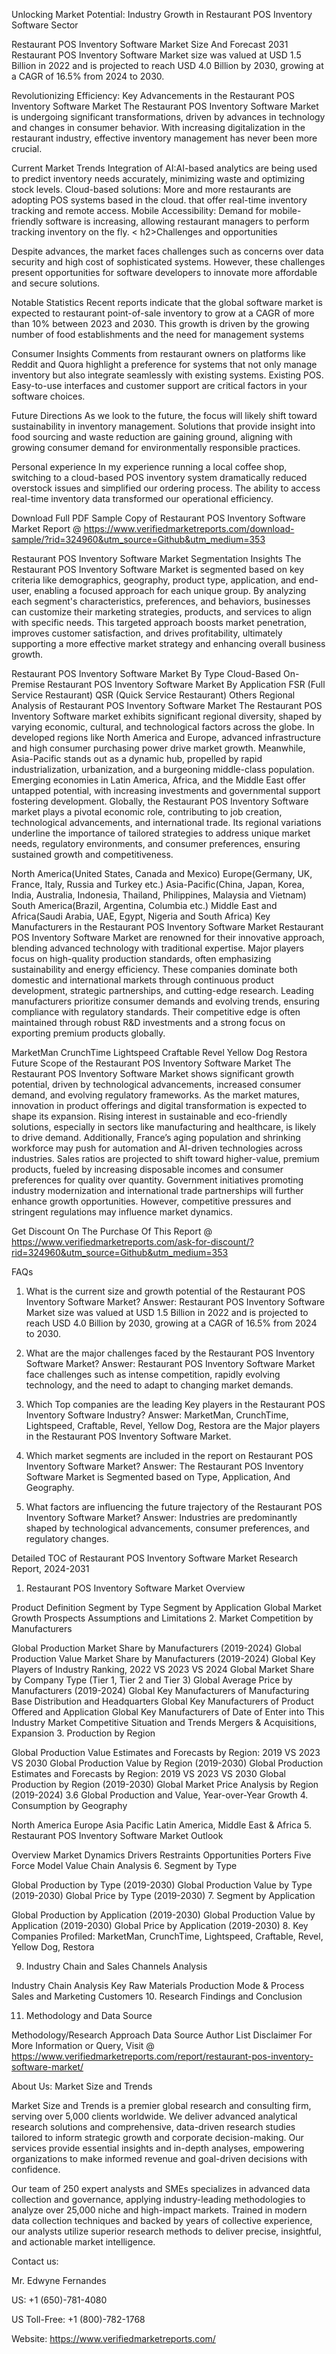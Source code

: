 Unlocking Market Potential: Industry Growth in Restaurant POS Inventory Software Sector


Restaurant POS Inventory Software Market Size And Forecast 2031
Restaurant POS Inventory Software Market size was valued at USD 1.5 Billion in 2022 and is projected to reach USD 4.0 Billion by 2030, growing at a CAGR of 16.5% from 2024 to 2030.

Revolutionizing Efficiency: Key Advancements in the Restaurant POS Inventory Software Market
The Restaurant POS Inventory Software Market is undergoing significant transformations, driven by advances in technology and changes in consumer behavior. With increasing digitalization in the restaurant industry, effective inventory management has never been more crucial.

Current Market Trends
Integration of AI:AI-based analytics are being used to predict inventory needs accurately, minimizing waste and optimizing stock levels.
Cloud-based solutions: More and more restaurants are adopting POS systems based in the cloud. that offer real-time inventory tracking and remote access.
Mobile Accessibility: Demand for mobile-friendly software is increasing, allowing restaurant managers to perform tracking inventory on the fly.
< h2>Challenges and opportunities

Despite advances, the market faces challenges such as concerns over data security and high cost of sophisticated systems. However, these challenges present opportunities for software developers to innovate more affordable and secure solutions.

Notable Statistics
Recent reports indicate that the global software market is expected to restaurant point-of-sale inventory to grow at a CAGR of more than 10% between 2023 and 2030. This growth is driven by the growing number of food establishments and the need for management systems

Consumer Insights
Comments from restaurant owners on platforms like Reddit and Quora highlight a preference for systems that not only manage inventory but also integrate seamlessly with existing systems. Existing POS. Easy-to-use interfaces and customer support are critical factors in your software choices.

Future Directions
As we look to the future, the focus will likely shift toward sustainability in inventory management. Solutions that provide insight into food sourcing and waste reduction are gaining ground, aligning with growing consumer demand for environmentally responsible practices.

Personal experience
In my experience running a local coffee shop, switching to a cloud-based POS inventory system dramatically reduced overstock issues and simplified our ordering process. The ability to access real-time inventory data transformed our operational efficiency.

Download Full PDF Sample Copy of Restaurant POS Inventory Software Market Report @ https://www.verifiedmarketreports.com/download-sample/?rid=324960&utm_source=Github&utm_medium=353

Restaurant POS Inventory Software Market Segmentation Insights
The Restaurant POS Inventory Software Market is segmented based on key criteria like demographics, geography, product type, application, and end-user, enabling a focused approach for each unique group. By analyzing each segment's characteristics, preferences, and behaviors, businesses can customize their marketing strategies, products, and services to align with specific needs. This targeted approach boosts market penetration, improves customer satisfaction, and drives profitability, ultimately supporting a more effective market strategy and enhancing overall business growth.

Restaurant POS Inventory Software Market By Type
Cloud-Based
On-Premise
Restaurant POS Inventory Software Market By Application
FSR (Full Service Restaurant)
QSR (Quick Service Restaurant)
Others
Regional Analysis of Restaurant POS Inventory Software Market
The Restaurant POS Inventory Software market exhibits significant regional diversity, shaped by varying economic, cultural, and technological factors across the globe. In developed regions like North America and Europe, advanced infrastructure and high consumer purchasing power drive market growth. Meanwhile, Asia-Pacific stands out as a dynamic hub, propelled by rapid industrialization, urbanization, and a burgeoning middle-class population. Emerging economies in Latin America, Africa, and the Middle East offer untapped potential, with increasing investments and governmental support fostering development. Globally, the Restaurant POS Inventory Software market plays a pivotal economic role, contributing to job creation, technological advancements, and international trade. Its regional variations underline the importance of tailored strategies to address unique market needs, regulatory environments, and consumer preferences, ensuring sustained growth and competitiveness.

North America(United States, Canada and Mexico)
Europe(Germany, UK, France, Italy, Russia and Turkey etc.)
Asia-Pacific(China, Japan, Korea, India, Australia, Indonesia, Thailand, Philippines, Malaysia and Vietnam)
South America(Brazil, Argentina, Columbia etc.)
Middle East and Africa(Saudi Arabia, UAE, Egypt, Nigeria and South Africa)
Key Manufacturers in the Restaurant POS Inventory Software Market
Restaurant POS Inventory Software Market are renowned for their innovative approach, blending advanced technology with traditional expertise. Major players focus on high-quality production standards, often emphasizing sustainability and energy efficiency. These companies dominate both domestic and international markets through continuous product development, strategic partnerships, and cutting-edge research. Leading manufacturers prioritize consumer demands and evolving trends, ensuring compliance with regulatory standards. Their competitive edge is often maintained through robust R&D investments and a strong focus on exporting premium products globally.

MarketMan
CrunchTime
Lightspeed
Craftable
Revel
Yellow Dog
Restora
Future Scope of the Restaurant POS Inventory Software Market
The Restaurant POS Inventory Software Market shows significant growth potential, driven by technological advancements, increased consumer demand, and evolving regulatory frameworks. As the market matures, innovation in product offerings and digital transformation is expected to shape its expansion. Rising interest in sustainable and eco-friendly solutions, especially in sectors like manufacturing and healthcare, is likely to drive demand. Additionally, France’s aging population and shrinking workforce may push for automation and AI-driven technologies across industries. Sales ratios are projected to shift toward higher-value, premium products, fueled by increasing disposable incomes and consumer preferences for quality over quantity. Government initiatives promoting industry modernization and international trade partnerships will further enhance growth opportunities. However, competitive pressures and stringent regulations may influence market dynamics.

Get Discount On The Purchase Of This Report @ https://www.verifiedmarketreports.com/ask-for-discount/?rid=324960&utm_source=Github&utm_medium=353

FAQs
1. What is the current size and growth potential of the Restaurant POS Inventory Software Market?
Answer: Restaurant POS Inventory Software Market size was valued at USD 1.5 Billion in 2022 and is projected to reach USD 4.0 Billion by 2030, growing at a CAGR of 16.5% from 2024 to 2030.

2. What are the major challenges faced by the Restaurant POS Inventory Software Market?
Answer: Restaurant POS Inventory Software Market face challenges such as intense competition, rapidly evolving technology, and the need to adapt to changing market demands.

3. Which Top companies are the leading Key players in the Restaurant POS Inventory Software Industry?
Answer: MarketMan, CrunchTime, Lightspeed, Craftable, Revel, Yellow Dog, Restora are the Major players in the Restaurant POS Inventory Software Market.

4. Which market segments are included in the report on Restaurant POS Inventory Software Market?
Answer: The Restaurant POS Inventory Software Market is Segmented based on Type, Application, And Geography.

5. What factors are influencing the future trajectory of the Restaurant POS Inventory Software Market?
Answer: Industries are predominantly shaped by technological advancements, consumer preferences, and regulatory changes.

Detailed TOC of Restaurant POS Inventory Software Market Research Report, 2024-2031
1. Restaurant POS Inventory Software Market Overview

Product Definition
Segment by Type
Segment by Application
Global Market Growth Prospects
Assumptions and Limitations
2. Market Competition by Manufacturers

Global Production Market Share by Manufacturers (2019-2024)
Global Production Value Market Share by Manufacturers (2019-2024)
Global Key Players of Industry Ranking, 2022 VS 2023 VS 2024
Global Market Share by Company Type (Tier 1, Tier 2 and Tier 3)
Global Average Price by Manufacturers (2019-2024)
Global Key Manufacturers of Manufacturing Base Distribution and Headquarters
Global Key Manufacturers of Product Offered and Application
Global Key Manufacturers of Date of Enter into This Industry
Market Competitive Situation and Trends
Mergers & Acquisitions, Expansion
3. Production by Region

Global Production Value Estimates and Forecasts by Region: 2019 VS 2023 VS 2030
Global Production Value by Region (2019-2030)
Global Production Estimates and Forecasts by Region: 2019 VS 2023 VS 2030
Global Production by Region (2019-2030)
Global Market Price Analysis by Region (2019-2024) 3.6 Global Production and Value, Year-over-Year Growth
4. Consumption by Geography

North America
Europe
Asia Pacific
Latin America, Middle East & Africa
5. Restaurant POS Inventory Software Market Outlook

Overview
Market Dynamics
Drivers
Restraints
Opportunities
Porters Five Force Model
Value Chain Analysis 
6. Segment by Type

Global Production by Type (2019-2030)
Global Production Value by Type (2019-2030)
Global Price by Type (2019-2030)
7. Segment by Application

Global Production by Application (2019-2030)
Global Production Value by Application (2019-2030)
Global Price by Application (2019-2030)
8. Key Companies Profiled: MarketMan, CrunchTime, Lightspeed, Craftable, Revel, Yellow Dog, Restora

9. Industry Chain and Sales Channels Analysis

Industry Chain Analysis
Key Raw Materials
Production Mode & Process
Sales and Marketing
Customers
10. Research Findings and Conclusion

11. Methodology and Data Source

Methodology/Research Approach
Data Source
Author List
Disclaimer
For More Information or Query, Visit @ https://www.verifiedmarketreports.com/report/restaurant-pos-inventory-software-market/

About Us: Market Size and Trends

Market Size and Trends is a premier global research and consulting firm, serving over 5,000 clients worldwide. We deliver advanced analytical research solutions and comprehensive, data-driven research studies tailored to inform strategic growth and corporate decision-making. Our services provide essential insights and in-depth analyses, empowering organizations to make informed revenue and goal-driven decisions with confidence.

Our team of 250 expert analysts and SMEs specializes in advanced data collection and governance, applying industry-leading methodologies to analyze over 25,000 niche and high-impact markets. Trained in modern data collection techniques and backed by years of collective experience, our analysts utilize superior research methods to deliver precise, insightful, and actionable market intelligence.

Contact us:

Mr. Edwyne Fernandes

US: +1 (650)-781-4080

US Toll-Free: +1 (800)-782-1768

Website: https://www.verifiedmarketreports.com/

